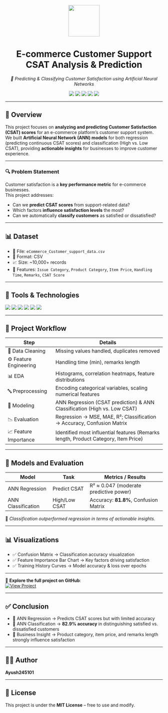 <p align="center">
  <img src="https://cdn-icons-png.flaticon.com/512/2331/2331970.png" width="100" />
  <h1 align="center">E-commerce Customer Support CSAT Analysis & Prediction</h1>
  <p align="center"><em>🤖 Predicting & Classifying Customer Satisfaction using Artificial Neural Networks</em></p>
</p>

<p align="center">
  <img src="https://img.shields.io/badge/Status-Completed-brightgreen?style=flat-square" />
  <img src="https://img.shields.io/badge/Python-3.10-blue.svg?style=flat-square" />
  <img src="https://img.shields.io/badge/TensorFlow-2.x-orange?style=flat-square&logo=tensorflow" />
  <img src="https://img.shields.io/badge/License-MIT-blue.svg?style=flat-square" />
  <img src="https://img.shields.io/badge/Contributions-Welcome-ff69b4?style=flat-square" />
</p>

---

## 📌 Overview

This project focuses on **analyzing and predicting Customer Satisfaction (CSAT) scores** for an e-commerce platform’s customer support system.  
We built **Artificial Neural Network (ANN) models** for both regression (predicting continuous CSAT scores) and classification (High vs. Low CSAT), providing **actionable insights** for businesses to improve customer experience.

---

### 🔍 Problem Statement

Customer satisfaction is a **key performance metric** for e-commerce businesses.  
This project addresses:
- Can we **predict CSAT scores** from support-related data?  
- Which factors **influence satisfaction levels** the most?  
- Can we automatically **classify customers** as satisfied or dissatisfied?  

---

## 📊 Dataset

- 📂 File: `eCommerce_Customer_support_data.csv`  
- 🧾 Format: CSV  
- 📈 Size: ~10,000+ records  
- 🎯 Features: `Issue Category`, `Product Category`, `Item Price`, `Handling Time`, `Remarks`, `CSAT Score`

---

## 🔧 Tools & Technologies

<p>
  <img src="https://img.shields.io/badge/Pandas-150458?style=flat&logo=pandas&logoColor=white" />
  <img src="https://img.shields.io/badge/Numpy-013243?style=flat&logo=numpy&logoColor=white" />
  <img src="https://img.shields.io/badge/Matplotlib-FB9820?style=flat&logo=python&logoColor=white" />
  <img src="https://img.shields.io/badge/Seaborn-3776AB?style=flat&logo=python&logoColor=white" />
  <img src="https://img.shields.io/badge/Scikit--learn-F7931E?style=flat&logo=scikit-learn&logoColor=white" />
  <img src="https://img.shields.io/badge/TensorFlow-orange?style=flat&logo=tensorflow&logoColor=white" />
</p>

---

## 🚀 Project Workflow

| Step                   | Details                                                                 |
|------------------------|-------------------------------------------------------------------------|
| 🧹 Data Cleaning       | Missing values handled, duplicates removed                             |
| ⚙️ Feature Engineering | Handling time (min), remarks length                                    |
| 📊 EDA                 | Histograms, correlation heatmaps, feature distributions                |
| 🔤 Preprocessing       | Encoding categorical variables, scaling numerical features             |
| 🧠 Modeling            | ANN Regression (CSAT prediction) & ANN Classification (High vs. Low CSAT) |
| 📉 Evaluation          | Regression → MSE, MAE, R²; Classification → Accuracy, Confusion Matrix |
| 📈 Feature Importance  | Identified most influential features (Remarks length, Product Category, Item Price) |

---

## 🧠 Models and Evaluation

| Model                  | Task         | Metrics / Results                       |
|------------------------|-------------|-----------------------------------------|
| ANN Regression         | Predict CSAT | R² ≈ 0.047 (moderate predictive power)  |
| ANN Classification     | High/Low CSAT | Accuracy: **81.8%**, Confusion Matrix   |

📌 *Classification outperformed regression in terms of actionable insights.*

---

## 📊 Visualizations

- ✅ Confusion Matrix → Classification accuracy visualization  
- ✅ Feature Importance Bar Chart → Key factors driving satisfaction  
- ✅ Training History Curves → Model accuracy & loss over epochs  

---

👀 **Explore the full project on GitHub**:  
[![View Project](https://img.shields.io/badge/View_Project-GitHub-black)](https://github.com/Ayush245101/DeepCSAT-E-Commerce-Customer-Satisfaction-Score-Prediction/tree/main)

---

## ✅ Conclusion

- 📌 ANN Regression → Predicts CSAT scores but with limited accuracy  
- 📌 ANN Classification → **82.9% accuracy** in distinguishing satisfied vs. dissatisfied customers  
- 📌 Business Insight → Product category, item price, and remarks length strongly influence satisfaction  

---

## 👨‍💻 Author

**Ayush245101**

---

## 📜 License

This project is under the **MIT License** – free to use and modify.
